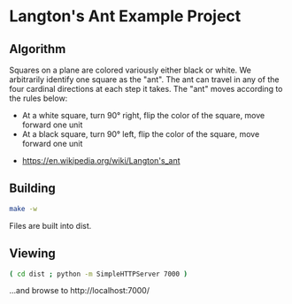 # Langton's Ant Example Project

## Algorithm

Squares on a plane are colored variously either black or white. We
arbitrarily identify one square as the "ant". The ant can travel in
any of the four cardinal directions at each step it takes. The "ant"
moves according to the rules below:

* At a white square, turn 90° right, flip the color of the square, move forward one unit
* At a black square, turn 90° left, flip the color of the square, move forward one unit

- https://en.wikipedia.org/wiki/Langton's_ant

## Building

``` sh
make -w
```

Files are built into dist. 

## Viewing

``` sh
( cd dist ; python -m SimpleHTTPServer 7000 )
```

...and browse to http://localhost:7000/

